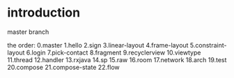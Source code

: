 # introduction
master branch

the order:
0.master
1.hello
2.sign
3.linear-layout
4.frame-layout
5.constraint-layout
6.login
7.pick-contact
8.fragment
9.recyclerview
10.viewtype
11.thread
12.handler
13.rxjava
14.sp
15.raw
16.room
17.network
18.arch
19.test
20.compose
21.compose-state
22.flow